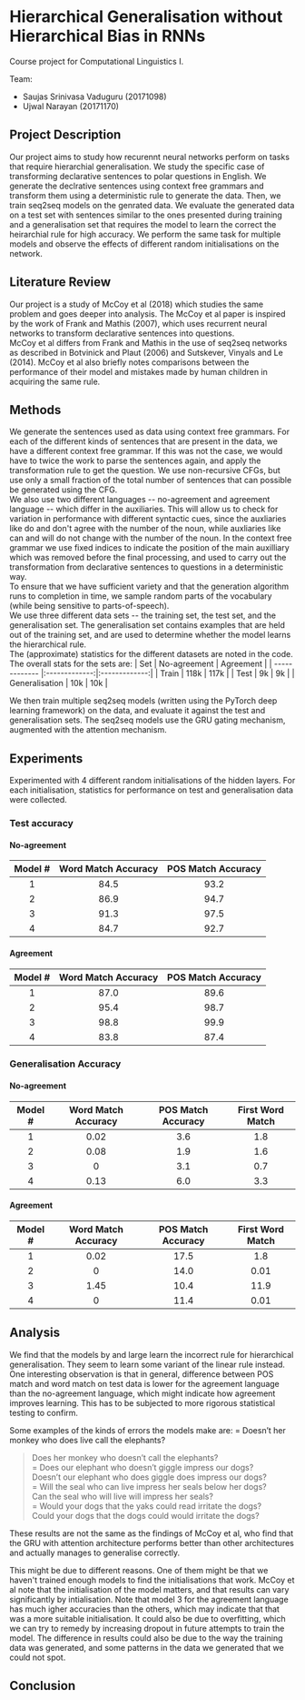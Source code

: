 # Hierarchical Generalisation without Hierarchical Bias in RNNs

Course project for Computational Linguistics I.

Team:
- Saujas Srinivasa Vaduguru (20171098)
- Ujwal Narayan (20171170)

## Project Description

Our project aims to study how recurennt neural networks perform on tasks that require hierarchial generalisation. We study the specific case of transforming declarative sentences to polar questions in English. We generate the declrative sentences using context free grammars and transform them using a deterministic rule to generate the data. Then, we train seq2seq models on the genrated data. We evaluate the generated data on a test set with sentences similar to the ones presented during training and a generalisation set that requires the model to learn the correct the heirarchial rule for high accuracy. We perform the same task for multiple models and observe the effects of different random initialisations on the network. 

## Literature Review

Our project is a study of McCoy et al (2018) which studies the same problem and goes deeper into analysis. The McCoy et al paper is inspired by the work of Frank and Mathis (2007), which uses recurrent neural networks to transform declarative sentences into questions. <br>
McCoy et al differs from Frank and Mathis in the use of seq2seq networks as described in Botvinick and Plaut (2006) and Sutskever, Vinyals and Le (2014). 
McCoy et al also briefly notes comparisons between the performance of their model and mistakes made by human children in acquiring the same rule. 

## Methods

We generate the sentences used as data using context free grammars. For each of the different kinds of sentences that are present in the data, we have a different context free grammar. If this was not the case, we would have to twice the work to parse the sentences again, and apply the transformation rule to get the question. We use non-recursive CFGs, but use only a small fraction of the total number of sentences that can possible be generated using the CFG. <br>
We also use two different languages -- no-agreement and agreement language -- which differ in the auxiliaries. This will allow us to check for variation in performance with different syntactic cues, since the auxliaries like do and don't agree with the number of the noun, while auxliaries like can and will do not change with the number of the noun.
In the context free grammar we use fixed indices to indicate the position of the main auxilliary which was removed before the final processing, and used to carry out the transformation from declarative sentences to questions in a deterministic way. <br>
To ensure that we have sufficient variety and that the generation algorithm runs to completion in time, we sample random parts of the vocabulary (while being sensitive to parts-of-speech). <br>
We use three different data sets -- the training set, the test set, and the generalisation set. The generalisation set contains examples that are held out of the training set, and are used to determine whether the model learns the hierarchical rule. <br>
The (approximate) statistics for the different datasets are noted in the code. The overall stats for the sets are:
| Set | No-agreement | Agreement |
| ------------- |:-------------:|:-------------:|
| Train | 118k | 117k |
| Test | 9k | 9k |
| Generalisation | 10k | 10k |

We then train multiple seq2seq models (written using the PyTorch deep learning framework) on the data, and evaluate it against the test and generalisation sets. The seq2seq models use the GRU gating mechanism, augmented with the attention mechanism. 

## Experiments

Experimented with 4 different random initialisations of the hidden layers. For each initialisation, statistics for performance on test and generalisation data were collected.

### Test accuracy

#### No-agreement

| Model # | Word Match Accuracy | POS Match Accuracy |
| :------: | :------: | :------: |
| 1 | 84.5 | 93.2 |
| 2 | 86.9 | 94.7 |
| 3 | 91.3 | 97.5 |
| 4 | 84.7 | 92.7 |

#### Agreement

| Model # | Word Match Accuracy | POS Match Accuracy |
| :------: | :------: | :------: |
| 1 | 87.0 | 89.6 |
| 2 | 95.4 | 98.7 |
| 3 | 98.8 | 99.9 |
| 4 | 83.8 | 87.4 |

### Generalisation Accuracy

#### No-agreement

| Model # | Word Match Accuracy | POS Match Accuracy | First Word Match |
| :------: | :------: | :------: | :------: |
| 1 | 0.02 | 3.6 | 1.8 |
| 2 | 0.08 | 1.9 | 1.6 |
| 3 | 0 | 3.1 | 0.7 |
| 4 | 0.13 | 6.0 | 3.3 |

#### Agreement

| Model # | Word Match Accuracy | POS Match Accuracy | First Word Match |
| :------: | :------: | :------: | :------: |
| 1 | 0.02 | 17.5 | 1.8 |
| 2 | 0 | 14.0 | 0.01 |
| 3 | 1.45 | 10.4 | 11.9 |
| 4 | 0 | 11.4 | 0.01 |

## Analysis

We find that the models by and large learn the incorrect rule for hierarchical generalisation. They seem to learn some variant of the linear rule instead. One interesting observation is that in general, difference between POS match and word match on test data is lower for the agreement language than the no-agreement language, which might indicate how agreement improves learning. This has to be subjected to more rigorous statistical testing to confirm. <br>

Some examples of the kinds of errors the models make are:
= Doesn’t her monkey who does live call the elephants? <br>
> Does her monkey who doesn’t call the elephants?<br>
= Does our elephant who doesn’t giggle impress our dogs?<br>
> Doesn’t our elephant who does giggle does impress our dogs?<br>
= Will the seal who can live impress her seals below her dogs?<br>
> Can the seal who will live will impress her seals?<br>
= Would your dogs that the yaks could read irritate the dogs?<br>
> Could your dogs that the dogs could would irritate the dogs?<br>

These results are not the same as the findings of McCoy et al, who find that the GRU with attention architecture performs better than other architectures and actually manages to generalise correctly. <br>

This might be due to different reasons. One of them might be that we haven't trained enough models to find the initialisations that work. McCoy et al note that the initialisation of the model matters, and that results can vary significantly by intialisation. Note that model 3 for the agreement language has much igher accuracies than the others, which may indicate that that was a more suitable initialisation.
It could also be due to overfitting, which we can try to remedy by increasing dropout in future attempts to train the model. The difference in results could also be due to the way the training data was generated, and some patterns in the data we generated that we could not spot.

## Conclusion


